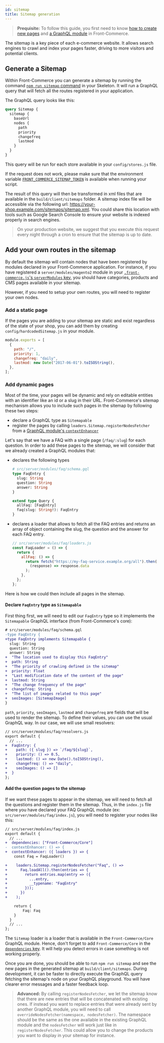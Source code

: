 ```yaml
---
id: sitemap
title: Sitemap generation
---
```


> **Prequisite:** To follow this guide, you first need to know [how to create new pages](/docs/essentials/add-a-page-client-side.html) and [a GraphQL module](/docs/essentials/extend-the-graphql-schema.html) in Front-Commerce.

The sitemap is a key piece of each e-commerce website. It allows search engines to crawl and index your pages faster, driving to more visitors and potential clients.

## Generate a Sitemap

Within Front-Commerce you can generate a sitemap by running the command [`npm run sitemap` command](/docs/reference/scripts.html#sitemap-js) in your Skeleton. It will run a GraphQL query that will fetch all the routes registered in your application.

The GraphQL query looks like this:

```graphql
query Sitemap {
  sitemap {
    baseUrl
    nodes {
      path
      priority
      changefreq
      lastmod
    }
  }
}
```

This query will be run for each store available in your `config/stores.js` file.

If the request does not work, please make sure that the environment variable [`FRONT_COMMERCE_SITEMAP_TOKEN`](/docs/reference/environment-variables.html#Sitemap) is available when running your script.

The result of this query will then be transformed in xml files that are available in the `build/client/sitemaps` folder. A sitemap index file will be accessible via the following url: https://your-shop.example.com/sitemaps/sitemap.xml. You could share this location with tools such as Google Search Console to ensure your website is indexed properly in search engines.

> On your production website, we suggest that you execute this request every night through a cron to ensure that the sitemap is up to date.

## Add your own routes in the sitemap

By default the sitemap will contain nodes that have been registered by modules declared in your Front-Commerce application. For instance, if you have registered a `server/modules/magento2` module in your [`.front-commerce.js`'s `serverModules` key](/docs/reference/front-commerce-js.html#serverModules), you should have categories, products and CMS pages available in your sitemap.

However, if you need to setup your own routes, you will need to register your own nodes.

### Add a static page

If the pages you are adding to your sitemap are static and exist regardless of the state of your shop, you can add them by creating `config/hardcodedSitemap.js` in your module.

```js
module.exports = [
  {
    path: "/",
    priority: 1,
    changefreq: "daily",
    lastmod: new Date("2017-06-01").toISOString(),
  },
];
```

### Add dynamic pages

Most of the time, your pages will be dynamic and rely on editable entities with an identifier like an id or a slug in their URL. Front-Commerce's sitemap mechanism allows you to include such pages in the sitemap by following these two steps:

- declare a GraphQL type as `Sitemapable`
- register the pages by calling `loaders.Sitemap.registerNodesFetcher` from a [GraphQL module's `contextEnhancer`](/docs/reference/graphql-module-definition.html#contextEnhancer-optional)

Let's say that we have a FAQ with a single page (`/faq/:slug`) for each question. In order to add these pages to the sitemap, we will consider that we already created a GraphQL modules that:

- declares the following types

  ```graphql
  # src/server/modules/faq/schema.gql
  type FaqEntry {
    slug: String
    question: String
    answer: String
  }

  extend type Query {
    allFaq: [FaqEntry]
    faq(slug: String!): FaqEntry
  }
  ```

- declares a loader that allows to fetch all the FAQ entries and returns an array of object containing the slug, the question and the answer for each FAQ entry.
  ```js
  // src/server/modules/faq/loaders.js
  const FaqLoader = () => {
    return {
      allFaq: () => {
        return fetch("https://my-faq-service.example.org/all").then(
          (response) => response.data
        );
      },
    };
  };
  ```

Here is how we could then include all pages in the sitemap.

#### Declare `FaqEntry` type as `Sitemapable`

First thing first, we will need to edit our `FaqEntry` type so it implements the `Sitemapable` GraphQL interface (from Front-Commerce's core):

```diff
# src/server/modules/faq/schema.gql
-type FaqEntry {
+type FaqEntry implements Sitemapable {
  slug: String
  question: String
  answer: String
+  "The location used to display this FaqEntry"
+  path: String
+  "The priority of crawling defined in the sitemap"
+  priority: Float
+  "Last modification date of the content of the page"
+  lastmod: String
+  "The change frequency of the page"
+  changefreq: String
+  "The list of images related to this page"
+  seoImages: [SitemapImage]
}
```

`path`, `priority`, `seoImages`, `lastmod` and `changefreq` are fields that will be used to render the sitemap. To define their values, you can use the usual GraphQL way. In our case, we will use small resolvers:

```diff
// src/server/modules/faq/resolvers.js
export default {
  // ...
+  FaqEntry: {
+    path: ({ slug }) => `/faq/${slug}`,
+    priority: () => 0.5,
+    lastmod: () => new Date().toISOString(),
+    changefreq: () => "daily",
+    seoImages: () => []
+  }
};
```

#### Add the question pages to the sitemap

If we want these pages to appear in the sitemap, we will need to fetch all the questions and register them in the sitemap. Thus, in the `index.js` file where you have declared your FAQ GraphQL module (ex: `src/server/modules/faq/index.js`), you will need to register your nodes like this:

```diff
// src/server/modules/faq/index.js
export default {
  // ...
+  dependencies: ["Front-Commerce/Core"]
-  contextEnhancer: () => {
+  contextEnhancer: ({ loaders }) => {
    const Faq = FaqLoader()

+    loaders.Sitemap.registerNodesFetcher("Faq", () =>
+      Faq.loadAll().then(entries => {
+        return entries.map(entry => ({
+          ...entry,
+          __typename: "FaqEntry"
+        }));
+      })
+    );

    return {
        Faq: Faq
    }
  }
  // ...
};
```

The `Sitemap` loader is a loader that is available in the `Front-Commerce/Core` GraphQL module. Hence, don't forget to add `Front-Commerce/Core` in the [`dependencies` key](/docs/reference/graphql-module-definition.html#dependencies-optional). It will help you detect errors in case something is not working properly.

Once you are done, you should be able to run `npm run sitemap` and see the new pages in the generated sitemap at `build/client/sitemaps`. During development, it can be faster to directly execute the GraphQL query fetching the sitemap's node on your GraphQL playground. You will have clearer error messages and a faster feedback loop.

> **Advanced:** By calling `registerNodesFetcher`, we let the sitemap know that there are new entries that will be concatenated with existing ones. If instead you want to replace entries that were already sent by another GraphQL module, you will need to call `overrideNodesFetcher(namespace, nodesFetcher)`. The namespace should be the same as the one available in the existing GraphQL module and the `nodesFetcher` will work just like in `registerNodesFetcher`. This could allow you to change the products you want to display in your sitemap for instance.
